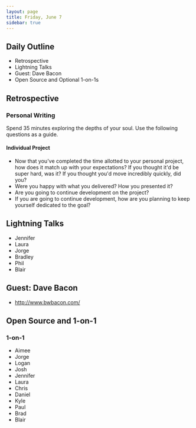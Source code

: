 ```yaml
---
layout: page
title: Friday, June 7
sidebar: true
---
```


## Daily Outline

* Retrospective
* Lightning Talks
* Guest: Dave Bacon
* Open Source and Optional 1-on-1s

## Retrospective

### Personal Writing

Spend 35 minutes exploring the depths of your soul. Use the following questions
as a guide.

#### Individual Project

* Now that you've completed the time allotted to your personal project, how does it match up with your expectations? If you thought it'd be super hard, was it? If you thought you'd move incredibly quickly, did you?
* Were you happy with what you delivered? How you presented it?
* Are you going to continue development on the project?
* If you are going to continue development, how are you planning to keep yourself dedicated to the goal?

## Lightning Talks

* Jennifer
* Laura
* Jorge
* Bradley
* Phil
* Blair

## Guest: Dave Bacon

* http://www.bwbacon.com/

## Open Source and 1-on-1


### 1-on-1

* Aimee
* Jorge
* Logan
* Josh
* Jennifer
* Laura
* Chris
* Daniel
* Kyle
* Paul
* Brad
* Blair
